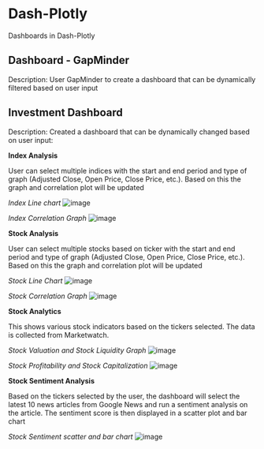# Dash-Plotly
Dashboards in Dash-Plotly

## Dashboard - GapMinder
Description: User GapMinder to create a dashboard that can be dynamically filtered based on user input

## Investment Dashboard
Description: Created a dashboard that can be dynamically changed based on user input:

**Index Analysis**

User can select multiple indices with the start and end period and type of graph (Adjusted Close, Open Price, Close Price, etc.). Based on this the graph and correlation plot will be updated

*Index Line chart*
![image](https://user-images.githubusercontent.com/51999864/147277650-597ae215-9983-4bbc-ab25-e90852689f5c.png)

*Index Correlation Graph*
![image](https://user-images.githubusercontent.com/51999864/147277659-a167800c-6087-4c9d-9f34-c920328639a6.png)

**Stock Analysis**

User can select multiple stocks based on ticker with the start and end period and type of graph (Adjusted Close, Open Price, Close Price, etc.). Based on this the graph and correlation plot will be updated

*Stock Line Chart*
![image](https://user-images.githubusercontent.com/51999864/147277822-59f19747-3b2d-4217-8707-b838726e117d.png)

*Stock Correlation Graph*
![image](https://user-images.githubusercontent.com/51999864/147277833-18451c89-6096-4910-b9f4-6c6ee28a07f7.png)

**Stock Analytics**

This shows various stock indicators based on the tickers selected. The data is collected from Marketwatch. 

*Stock Valuation and Stock Liquidity Graph*
![image](https://user-images.githubusercontent.com/51999864/147277923-6831024d-afbe-4199-961e-2ca41154021c.png)

*Stock Profitability and Stock Capitalization*
![image](https://user-images.githubusercontent.com/51999864/147277948-b4e57d6b-814b-4add-bd23-96eaec123437.png)

**Stock Sentiment Analysis**

Based on the tickers selected by the user, the dashboard will select the latest 10 news articles from Google News and run a sentiment analysis on the article. The sentiment score is then displayed in a scatter plot and bar chart

*Stock Sentiment scatter and bar chart*
![image](https://user-images.githubusercontent.com/51999864/147278087-d6ac275e-1f9d-4279-8710-d64b21b86e61.png)




